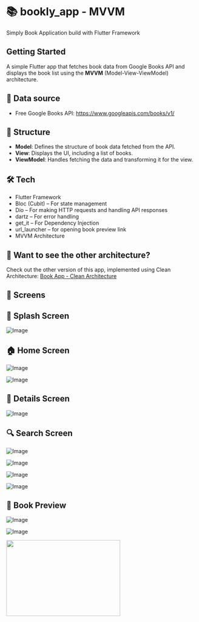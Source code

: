 # 📚 bookly_app - MVVM

Simply Book Application build with Flutter Framework

## Getting Started

A simple Flutter app that fetches book data from Google Books API and displays the book list using the **MVVM** (Model-View-ViewModel) architecture.

## 📌 Data source

- Free Google Books API: https://www.googleapis.com/books/v1/

## 📂 Structure

- **Model**: Defines the structure of book data fetched from the API.
- **View**: Displays the UI, including a list of books.
- **ViewModel**: Handles fetching the data and transforming it for the view.

## 🛠️ Tech

- Flutter Framework
- Bloc (Cubit) – For state management
- Dio – For making HTTP requests and handling API responses
- dartz – For error handling
- get_it – For Dependency Injection
- url_launcher – for opening book preview link
- MVVM Architecture

## 🔄 Want to see the other architecture?

Check out the other version of this app, implemented using Clean Architecture: [Book App - Clean Architecture](https://github.com/Kerolos4555/book-app-clean-arch.git)

## 📱 Screens

## 🚀 Splash Screen

![Image](https://github.com/user-attachments/assets/44e0af44-bc15-455b-a8b6-2ac181da0909)

## 🏠 Home Screen

![Image](https://github.com/user-attachments/assets/ee2316e6-7106-405d-be9e-854566b6f871)

![Image](https://github.com/user-attachments/assets/fd005786-655a-424a-9f0f-b54d5484b74d)

## 📄 Details Screen

![Image](https://github.com/user-attachments/assets/570c02ca-c2d7-4354-b9d8-7e01e6623242)

## 🔍 Search Screen

![Image](https://github.com/user-attachments/assets/da3e82ef-0ae5-490a-acae-bd471d698171)

![Image](https://github.com/user-attachments/assets/d6e44580-4d6f-451b-965a-feb0dbab5956)

![Image](https://github.com/user-attachments/assets/18e1b43c-cc2f-4ed6-97d1-52179c80d6d6)

![Image](https://github.com/user-attachments/assets/d20fa249-c8ed-4aae-9ebc-613499790a5b)

## 🔗 Book Preview

![Image](https://github.com/user-attachments/assets/233a2213-1c91-43a2-a1e0-311e70c04fa9)

![Image](https://github.com/user-attachments/assets/df6c8ba2-4613-4029-9ebd-83a550636fe6)


<img src="https://github.com/user-attachments/assets/233a2213-1c91-43a2-a1e0-311e70c04fa9" width="300" height="200" />
